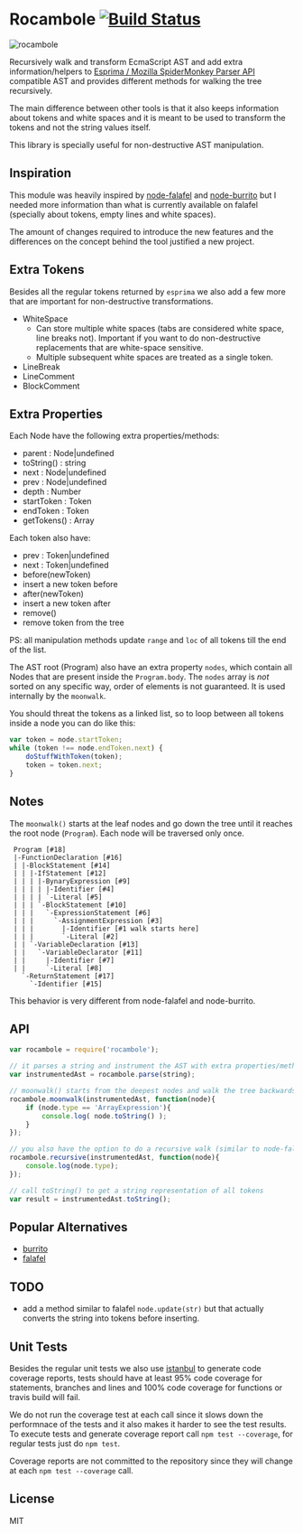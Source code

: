 # Rocambole [![Build Status](https://secure.travis-ci.org/millermedeiros/rocambole.png?branch=master)](https://travis-ci.org/millermedeiros/rocambole)

![rocambole](https://raw.github.com/millermedeiros/rocambole/master/rocambole.jpg)

Recursively walk and transform EcmaScript AST and add extra information/helpers
to [Esprima / Mozilla SpiderMonkey Parser
API](http://esprima.org/doc/index.html#ast) compatible AST and provides
different methods for walking the tree recursively.

The main difference between other tools is that it also keeps information about
tokens and white spaces and it is meant to be used to transform the tokens and
not the string values itself.

This library is specially useful for non-destructive AST manipulation.


## Inspiration

This module was heavily inspired by
[node-falafel](https://github.com/substack/node-falafel) and
[node-burrito](https://github.com/substack/node-burrito) but I needed more
information than what is currently available on falafel (specially about
tokens, empty lines and white spaces).

The amount of changes required to introduce the new features and the
differences on the concept behind the tool justified a new project.



## Extra Tokens

Besides all the regular tokens returned by `esprima` we also add a few more
that are important for non-destructive transformations.

 * WhiteSpace
   - Can store multiple white spaces (tabs are considered white space, line
     breaks not). Important if you want to do non-destructive replacements that
     are white-space sensitive.
   - Multiple subsequent white spaces are treated as a single token.
 * LineBreak
 * LineComment
 * BlockComment



## Extra Properties

Each Node have the following extra properties/methods:

  - parent : Node|undefined
  - toString() : string
  - next : Node|undefined
  - prev : Node|undefined
  - depth : Number
  - startToken : Token
  - endToken : Token
  - getTokens() : Array<Token>

Each token also have:

 - prev : Token|undefined
 - next : Token|undefined
 - before(newToken)
  - insert a new token before
 - after(newToken)
  - insert a new token after
 - remove()
  - remove token from the tree

PS: all manipulation methods update `range` and `loc` of all tokens till the
end of the list.

The AST root (Program) also have an extra property `nodes`, which contain all
Nodes that are present inside the `Program.body`. The `nodes` array is *not*
sorted on any specific way, order of elements is not guaranteed. It is used
internally by the `moonwalk`.

You should threat the tokens as a linked list, so to loop between all tokens
inside a node you can do like this:

```js
var token = node.startToken;
while (token !== node.endToken.next) {
    doStuffWithToken(token);
    token = token.next;
}
```



## Notes

The `moonwalk()` starts at the leaf nodes and go down the tree until it reaches
the root node (`Program`). Each node will be traversed only once.

```
 Program [#18]
 |-FunctionDeclaration [#16]
 | |-BlockStatement [#14]
 | | |-IfStatement [#12]
 | | | |-BynaryExpression [#9]
 | | | | |-Identifier [#4]
 | | | | `-Literal [#5]
 | | | `-BlockStatement [#10]
 | | |   `-ExpressionStatement [#6]
 | | |     `-AssignmentExpression [#3]
 | | |       |-Identifier [#1 walk starts here]
 | | |       `-Literal [#2]
 | | `-VariableDeclaration [#13]
 | |   `-VariableDeclarator [#11]
 | |     |-Identifier [#7]
 | |     `-Literal [#8]
   `-ReturnStatement [#17]
     `-Identifier [#15]
```

This behavior is very different from node-falafel and node-burrito.



## API

```js
var rocambole = require('rocambole');

// it parses a string and instrument the AST with extra properties/methods
var instrumentedAst = rocambole.parse(string);

// moonwalk() starts from the deepest nodes and walk the tree backwards
rocambole.moonwalk(instrumentedAst, function(node){
    if (node.type == 'ArrayExpression'){
        console.log( node.toString() );
    }
});

// you also have the option to do a recursive walk (similar to node-falafel)
rocambole.recursive(instrumentedAst, function(node){
    console.log(node.type);
});

// call toString() to get a string representation of all tokens
var result = instrumentedAst.toString();
```



## Popular Alternatives

 - [burrito](https://github.com/substack/node-burrito)
 - [falafel](https://github.com/substack/node-falafel)




## TODO

 - add a method similar to falafel `node.update(str)` but that actually
   converts the string into tokens before inserting.



## Unit Tests

Besides the regular unit tests we also use
[istanbul](https://github.com/yahoo/istanbul) to generate code coverage
reports, tests should have at least 95% code coverage for statements, branches
and lines and 100% code coverage for functions or travis build will fail.

We do not run the coverage test at each call since it slows down the
performnace of the tests and it also makes it harder to see the test results.
To execute tests and generate coverage report call `npm test --coverage`, for
regular tests just do `npm test`.

Coverage reports are not committed to the repository since they will change at
each `npm test --coverage` call.



## License

MIT


